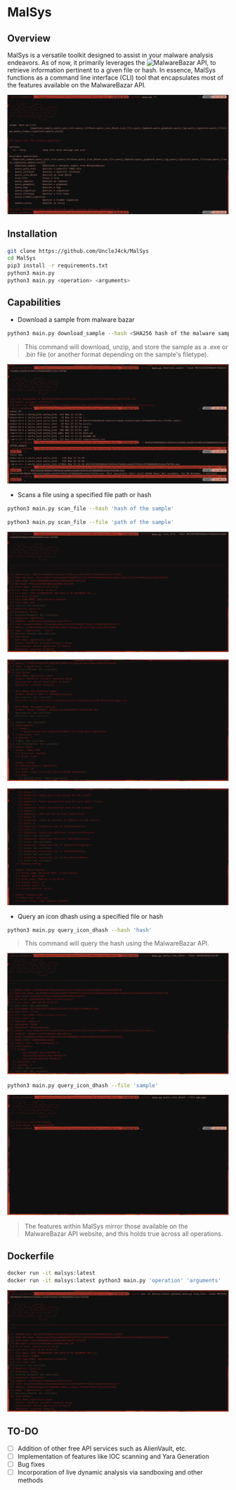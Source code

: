 # MalSys


## Overview

MalSys is a versatile toolkit designed to assist in your malware analysis endeavors. As of now, it primarily leverages the ![MalwareBazar API](https://bazaar.abuse.ch/api/), to retrieve information pertinent to a given file or hash. In essence, MalSys functions as a command line interface (CLI) tool that encapsulates most of the features available on the MalwareBazar API.

<p align="center">
  <a href="./assets/icon.png">
    <img src="./assets/icon.png">
  </a>
</p>

## Installation

```Bash
git clone https://github.com/UncleJ4ck/MalSys
cd MalSys
pip3 install -r requirements.txt
python3 main.py
python3 main.py <operation> <arguments>
```

## Capabilities

- Download a sample from malware bazar

```Bash
python3 main.py download_sample --hash <SHA256 hash of the malware sample
```
> This command will download, unzip, and store the sample as a .exe or .bin file (or another format depending on the sample's filetype).

<p align="center">
  <a href="./assets/download.png">
    <img src="./assets/download.png">
  </a>
</p>

- Scans a file using a specified file path or hash

```Bash
python3 main.py scan_file --hash 'hash of the sample'
```
```Bash
python3 main.py scan_file --file 'path of the sample'
```
<p align="center">
  <a href="./assets/scan_1.png">
    <img src="./assets/scan_1.png">
  </a>
</p>

<p align="center">
  <a href="./assets/scan_2.png">
    <img src="./assets/scan_2.png">
  </a>
</p>

<p align="center">
  <a href="./assets/scan_3.png">
    <img src="./assets/scan_3.png">
  </a>
</p>

- Query an icon dhash using a specified file or hash</summary>

```Bash
python3 main.py query_icon_dhash --hash 'hash'
```
> This command will query the hash using the MalwareBazar API.

<p align="center">
  <a href="./assets/dhash_1.png">
    <img src="./assets/dhash_1.png">
  </a>
</p>

```Bash
python3 main.py query_icon_dhash --file 'sample'
```
<p align="center">
  <a href="./assets/dhash_2.png">
    <img src="./assets/dhash_2.png">
  </a>
</p>

> The features within MalSys mirror those available on the MalwareBazar API website, and this holds true across all operations.

## Dockerfile

```Bash
docker run -it malsys:latest
docker run -it malsys:latest python3 main.py 'operation' 'arguments'
```
<p align="center">
  <a href="./assets/docker.png">
    <img src="./assets/docker.png">
  </a>
</p>

## TO-DO

- [ ] Addition of other free API services such as AlienVault, etc.
- [ ] Implementation of features like IOC scanning and Yara Generation
- [ ] Bug fixes
- [ ] Incorporation of live dynamic analysis via sandboxing and other methods